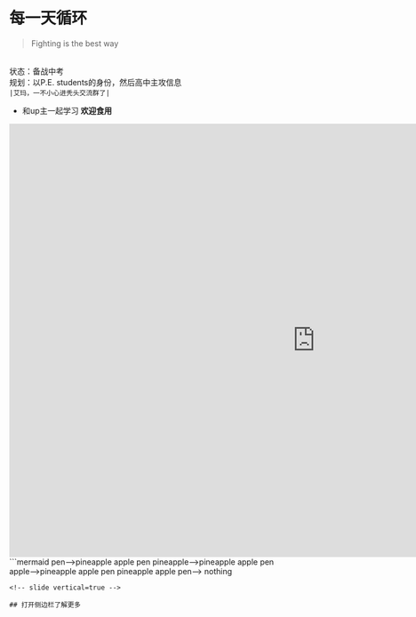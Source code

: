 # 每一天循环
> Fighting is the best way 
<!-- slide -->
</br>状态：备战中考
</br> 规划：以P.E. students的身份，然后高中主攻信息
</br> `|艾玛，一不小心进秃头交流群了|`
<!-- slide -->
+ 和up主一起学习 **欢迎食用**
<!-- slide vertical=true -->
<iframe 
    width="1100" 
    height="780" 
    src="https://s1.hdslb.com/bfs/static/blive/live-assets/player/flash/pageplayer-latest.swf?room_id=8397302&cid=8397302&state=LIVE"
    scrolling="no" 
    border="0" 
    frameborder="no" 
    framespacing="0" 
    allowfullscreen="false"> 
    </iframe>
<!-- slide -->
```mermaid
pen-->pineapple apple pen
pineapple-->pineapple apple pen
apple-->pineapple apple pen
pineapple apple pen--> nothing

```
<!-- slide vertical=true -->

## 打开侧边栏了解更多

